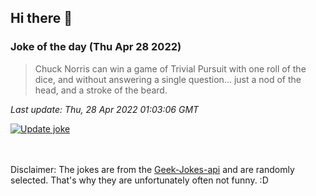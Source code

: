 ## Hi there 👋

### Joke of the day (Thu Apr 28 2022)
<!-- joke -->
>Chuck Norris can win a game of Trivial Pursuit with one roll of the dice, and without answering a single question... just a nod of the head, and a stroke of the beard.
<!-- /joke -->

*Last update: Thu, 28 Apr 2022 01:03:06 GMT*

[![Update joke](https://github.com/nclskfm/nclskfm/actions/workflows/joke.yml/badge.svg)](https://github.com/nclskfm/nclskfm/actions/workflows/joke.yml)

<br><br>
Disclaimer: The jokes are from the [Geek-Jokes-api](https://github.com/sameerkumar18/geek-joke-api) and are randomly selected. That's why they are unfortunately often not funny. :D
